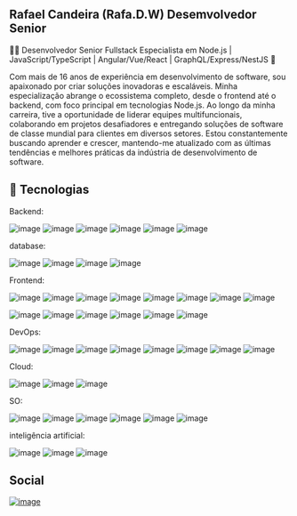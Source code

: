 ## Rafael Candeira (Rafa.D.W) Desemvolvedor Senior


👨‍💻 Desenvolvedor Senior Fullstack Especialista em Node.js | JavaScript/TypeScript | Angular/Vue/React | GraphQL/Express/NestJS 🚀

Com mais de 16 anos de experiência em desenvolvimento de software, sou apaixonado por criar soluções inovadoras e escaláveis. Minha especialização abrange o ecossistema completo, desde o frontend até o backend, com foco principal em tecnologias Node.js.
Ao longo da minha carreira, tive a oportunidade de liderar equipes multifuncionais, colaborando em projetos desafiadores e entregando soluções de software de classe mundial para clientes em diversos setores. Estou constantemente buscando aprender e crescer, mantendo-me atualizado com as últimas tendências e melhores práticas da indústria de desenvolvimento de software.

## 🚀 Tecnologias

Backend:

![image](https://img.shields.io/badge/Node%20js-339933?style=for-the-badge&logo=nodedotjs&logoColor=white)
![image](https://img.shields.io/badge/JavaScript-F7DF1E?style=for-the-badge&logo=javascript&logoColor=black)
![image](https://img.shields.io/badge/TypeScript-007ACC?style=for-the-badge&logo=typescript&logoColor=white)
![image](https://img.shields.io/badge/GraphQL-E10098?style=for-the-badge&logo=graphql&logoColor=white)
![image](https://img.shields.io/badge/Express.js-000000?style=for-the-badge&logo=express&logoColor=white)
![image](https://img.shields.io/badge/NestJS-E0234E?style=for-the-badge&logo=nestjs&logoColor=white)

database:

![image](https://img.shields.io/badge/PostgreSQL-4169E1?style=for-the-badge&logo=postgresql&logoColor=white)
![image](https://img.shields.io/badge/MySQL-4479A1?style=for-the-badge&logo=mysql&logoColor=white)
![image](https://img.shields.io/badge/MongoDB-47A248?style=for-the-badge&logo=mongodb&logoColor=white)
![image](https://img.shields.io/badge/Redis-DC382D?style=for-the-badge&logo=redis&logoColor=white)

Frontend:

![image](https://img.shields.io/badge/HTML5-E34F26?style=for-the-badge&logo=html5&logoColor=white)
![image](https://img.shields.io/badge/CSS3-1572B6?style=for-the-badge&logo=css3&logoColor=white)
![image](https://img.shields.io/badge/JavaScript-F7DF1E?style=for-the-badge&logo=javascript&logoColor=black)
![image](https://img.shields.io/badge/TypeScript-007ACC?style=for-the-badge&logo=typescript&logoColor=white)
![image](https://img.shields.io/badge/Sass-CC6699?style=for-the-badge&logo=sass&logoColor=white)
![image](https://img.shields.io/badge/Less-1D365D?style=for-the-badge&logo=less&logoColor=white)
![image](https://img.shields.io/badge/Bootstrap-563D7C?style=for-the-badge&logo=bootstrap&logoColor=white)
![image](https://img.shields.io/badge/Tailwind_CSS-38B2AC?style=for-the-badge&logo=tailwind-css&logoColor=white)

![image](https://img.shields.io/badge/Angular-DD0031?style=for-the-badge&logo=angular&logoColor=white)
![image](https://img.shields.io/badge/Vue.js-4FC08D?style=for-the-badge&logo=vue.js&logoColor=white)
![image](https://img.shields.io/badge/React-61DAFB?style=for-the-badge&logo=react&logoColor=white)
![image](https://img.shields.io/badge/Next.js-000000?style=for-the-badge&logo=next.js&logoColor=white)
![image](https://img.shields.io/badge/Ionic-3880FF?style=for-the-badge&logo=ionic&logoColor=white)
![image](https://img.shields.io/badge/NativeScript-3655FF?style=for-the-badge&logo=NativeScript&logoColor=black)

DevOps:

![image](https://img.shields.io/badge/Nginx-009639?style=for-the-badge&logo=nginx&logoColor=white)
![image](https://img.shields.io/badge/Docker-2496ED?style=for-the-badge&logo=docker&logoColor=white)
![image](https://img.shields.io/badge/Kubernetes-326CE5?style=for-the-badge&logo=kubernetes&logoColor=white)
![image](https://img.shields.io/badge/Jenkins-D24939?style=for-the-badge&logo=jenkins&logoColor=white)
![image](https://img.shields.io/badge/Git-F05032?style=for-the-badge&logo=git&logoColor=white)
![image](https://img.shields.io/badge/GitLab-FCA121?style=for-the-badge&logo=gitlab&logoColor=white)
![image](https://img.shields.io/badge/GitHub-181717?style=for-the-badge&logo=github&logoColor=white)
![image](https://img.shields.io/badge/Bitbucket-0052CC?style=for-the-badge&logo=bitbucket&logoColor=white)

Cloud:

![image](https://img.shields.io/badge/Amazon_AWS-232F3E?style=for-the-badge&logo=amazon-aws&logoColor=white)
![image](https://img.shields.io/badge/Heroku-430098?style=for-the-badge&logo=heroku&logoColor=white)
![image](https://img.shields.io/badge/Microsoft_Azure-0089D6?style=for-the-badge&logo=microsoft-azure&logoColor=white)

SO:

![image](https://img.shields.io/badge/MacOS-000000?style=for-the-badge&logo=apple&logoColor=white)
![image](https://img.shields.io/badge/Arch_Linux-1793D1?style=for-the-badge&logo=arch-linux&logoColor=white)
![image](https://img.shields.io/badge/Ubuntu-E95420?style=for-the-badge&logo=ubuntu&logoColor=white)
![image](https://img.shields.io/badge/Debian-A81D33?style=for-the-badge&logo=debian&logoColor=white)
![image](https://img.shields.io/badge/iOS-000000?style=for-the-badge&logo=ios&logoColor=white)
![image](https://img.shields.io/badge/Android-3DDC84?style=for-the-badge&logo=android&logoColor=white)

inteligência artificial:

![image](https://img.shields.io/badge/ChatGPT-74aa9c?style=for-the-badge&logo=openai&logoColor=white)
![image](https://img.shields.io/badge/github%20copilot-000000?style=for-the-badge&logo=githubcopilot&logoColor=white)
![image](https://img.shields.io/badge/Google%20Gemini-8E75B2?style=for-the-badge&logo=googlegemini&logoColor=white)

## Social

[![image](https://img.shields.io/badge/LinkedIn-0077B5?style=for-the-badge&logo=linkedin&logoColor=white)](https://www.linkedin.com/in/rafael-bernardo-candeira-1154b6a9/)


